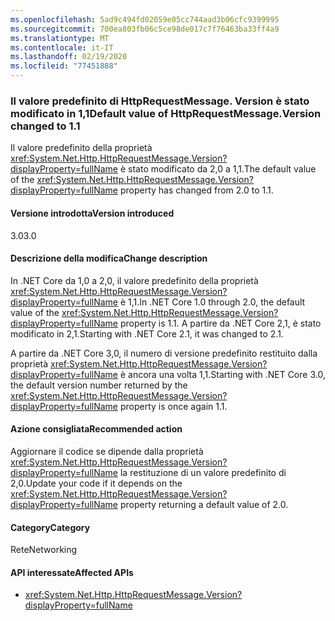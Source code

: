 ```yaml
---
ms.openlocfilehash: 5ad9c494fd02059e05cc744aad3b06cfc9399995
ms.sourcegitcommit: 700ea803fb06c5ce98de017c7f76463ba33ff4a9
ms.translationtype: MT
ms.contentlocale: it-IT
ms.lasthandoff: 02/19/2020
ms.locfileid: "77451888"
---
```

### <a name="default-value-of-httprequestmessageversion-changed-to-11"></a><span data-ttu-id="dd99d-101">Il valore predefinito di HttpRequestMessage. Version è stato modificato in 1,1</span><span class="sxs-lookup"><span data-stu-id="dd99d-101">Default value of HttpRequestMessage.Version changed to 1.1</span></span>

<span data-ttu-id="dd99d-102">Il valore predefinito della proprietà <xref:System.Net.Http.HttpRequestMessage.Version?displayProperty=fullName> è stato modificato da 2,0 a 1,1.</span><span class="sxs-lookup"><span data-stu-id="dd99d-102">The default value of the <xref:System.Net.Http.HttpRequestMessage.Version?displayProperty=fullName> property has changed from 2.0 to 1.1.</span></span>

#### <a name="version-introduced"></a><span data-ttu-id="dd99d-103">Versione introdotta</span><span class="sxs-lookup"><span data-stu-id="dd99d-103">Version introduced</span></span>

<span data-ttu-id="dd99d-104">3.0</span><span class="sxs-lookup"><span data-stu-id="dd99d-104">3.0</span></span>

#### <a name="change-description"></a><span data-ttu-id="dd99d-105">Descrizione della modifica</span><span class="sxs-lookup"><span data-stu-id="dd99d-105">Change description</span></span>

<span data-ttu-id="dd99d-106">In .NET Core da 1,0 a 2,0, il valore predefinito della proprietà <xref:System.Net.Http.HttpRequestMessage.Version?displayProperty=fullName> è 1,1.</span><span class="sxs-lookup"><span data-stu-id="dd99d-106">In .NET Core 1.0 through 2.0, the default value of the <xref:System.Net.Http.HttpRequestMessage.Version?displayProperty=fullName> property is 1.1.</span></span> <span data-ttu-id="dd99d-107">A partire da .NET Core 2,1, è stato modificato in 2,1.</span><span class="sxs-lookup"><span data-stu-id="dd99d-107">Starting with .NET Core 2.1, it was changed to 2.1.</span></span>

<span data-ttu-id="dd99d-108">A partire da .NET Core 3,0, il numero di versione predefinito restituito dalla proprietà <xref:System.Net.Http.HttpRequestMessage.Version?displayProperty=fullName> è ancora una volta 1,1.</span><span class="sxs-lookup"><span data-stu-id="dd99d-108">Starting with .NET Core 3.0, the default version number returned by the <xref:System.Net.Http.HttpRequestMessage.Version?displayProperty=fullName> property is once again 1.1.</span></span>

#### <a name="recommended-action"></a><span data-ttu-id="dd99d-109">Azione consigliata</span><span class="sxs-lookup"><span data-stu-id="dd99d-109">Recommended action</span></span>

<span data-ttu-id="dd99d-110">Aggiornare il codice se dipende dalla proprietà <xref:System.Net.Http.HttpRequestMessage.Version?displayProperty=fullName> la restituzione di un valore predefinito di 2,0.</span><span class="sxs-lookup"><span data-stu-id="dd99d-110">Update your code if it depends on the <xref:System.Net.Http.HttpRequestMessage.Version?displayProperty=fullName> property returning a default value of 2.0.</span></span>

#### <a name="category"></a><span data-ttu-id="dd99d-111">Category</span><span class="sxs-lookup"><span data-stu-id="dd99d-111">Category</span></span>

<span data-ttu-id="dd99d-112">Rete</span><span class="sxs-lookup"><span data-stu-id="dd99d-112">Networking</span></span>

#### <a name="affected-apis"></a><span data-ttu-id="dd99d-113">API interessate</span><span class="sxs-lookup"><span data-stu-id="dd99d-113">Affected APIs</span></span>

- <xref:System.Net.Http.HttpRequestMessage.Version?displayProperty=fullName>

<!--

#### Affected APIs

- `P:System.Net.Http.HttpRequestMessage.Version`

-->
